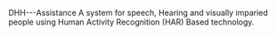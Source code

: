 DHH---Assistance
A system for speech, Hearing and visually imparied people using Human Activity Recognition (HAR) Based technology.
